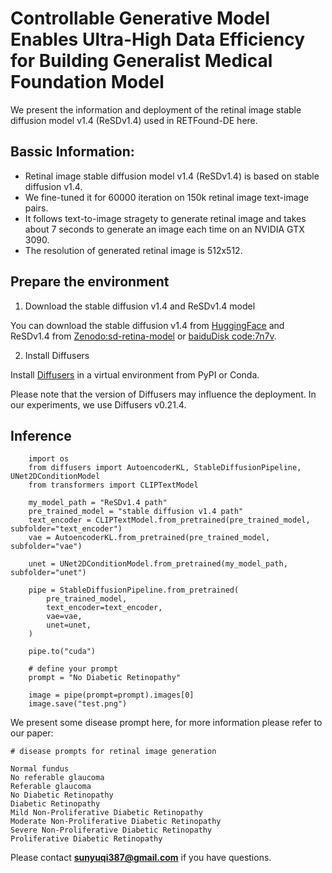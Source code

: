 # Controllable Generative Model Enables Ultra-High Data Efficiency for Building Generalist Medical Foundation Model

We present the information and deployment of the retinal image stable diffusion model v1.4 (ReSDv1.4) used in RETFound-DE here. 

## Bassic Information:
- Retinal image stable diffusion model v1.4 (ReSDv1.4) is based on stable diffusion v1.4. 
- We fine-tuned it for 60000 iteration on 150k retinal image text-image pairs. 
- It follows text-to-image stragety to generate retinal image and takes about 7 seconds to generate an image each time on an NVIDIA GTX 3090.
- The resolution of generated retinal image is 512x512.

## Prepare the environment

1. Download the stable diffusion v1.4 and ReSDv1.4 model

You can download the stable diffusion v1.4 from [HuggingFace](https://huggingface.co/CompVis/stable-diffusion-v1-4) and ReSDv1.4 from [Zenodo:sd-retina-model](https://zenodo.org/records/10253561) or [baiduDisk code:7n7v](https://pan.baidu.com/s/1TBVNlaR9xW_rqA8ZdrRuOg).


2. Install Diffusers
   
Install [Diffusers](https://github.com/huggingface/diffusers) in a virtual environment from PyPI or Conda.

Please note that the version of Diffusers may influence the deployment. In our experiments, we use Diffusers v0.21.4.

## Inference

```
    import os
    from diffusers import AutoencoderKL, StableDiffusionPipeline, UNet2DConditionModel
    from transformers import CLIPTextModel
    
    my_model_path = "ReSDv1.4 path"
    pre_trained_model = "stable diffusion v1.4 path"
    text_encoder = CLIPTextModel.from_pretrained(pre_trained_model, subfolder="text_encoder")
    vae = AutoencoderKL.from_pretrained(pre_trained_model, subfolder="vae")

    unet = UNet2DConditionModel.from_pretrained(my_model_path, subfolder="unet")

    pipe = StableDiffusionPipeline.from_pretrained(
        pre_trained_model,
        text_encoder=text_encoder,
        vae=vae,
        unet=unet,
    )

    pipe.to("cuda")

    # define your prompt
    prompt = "No Diabetic Retinopathy"

    image = pipe(prompt=prompt).images[0]    
    image.save("test.png")
```

We present some disease prompt here, for more information please refer to our paper:
```
# disease prompts for retinal image generation

Normal fundus
No referable glaucoma 
Referable glaucoma
No Diabetic Retinopathy
Diabetic Retinopathy
Mild Non-Proliferative Diabetic Retinopathy
Moderate Non-Proliferative Diabetic Retinopathy
Severe Non-Proliferative Diabetic Retinopathy
Proliferative Diabetic Retinopathy
```










Please contact 	**sunyuqi387@gmail.com** if you have questions.
